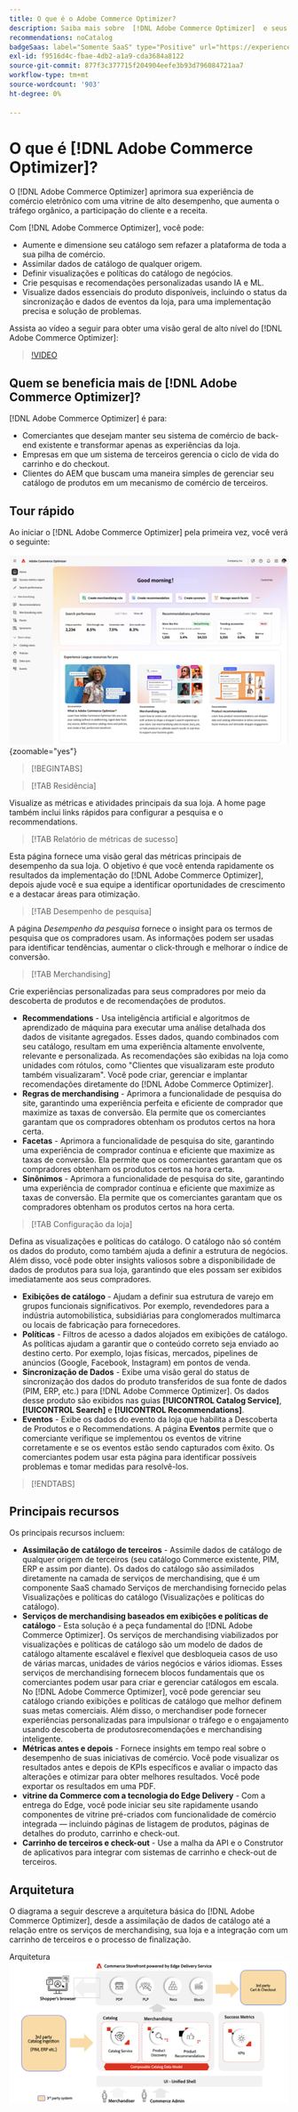 ```yaml
---
title: O que é o Adobe Commerce Optimizer?
description: Saiba mais sobre  [!DNL Adobe Commerce Optimizer]  e seus principais recursos.
recommendations: noCatalog
badgeSaas: label="Somente SaaS" type="Positive" url="https://experienceleague.adobe.com/en/docs/commerce/user-guides/product-solutions" tooltip="Aplicável somente a projetos do Adobe Commerce as a Cloud Service e do Adobe Commerce Optimizer (infraestrutura SaaS gerenciada pela Adobe)."
exl-id: f9516d4c-fbae-4db2-a1a9-cda3684a8122
source-git-commit: 877f3c377715f204904eefe3b93d796084721aa7
workflow-type: tm+mt
source-wordcount: '903'
ht-degree: 0%

---
```


# O que é [!DNL Adobe Commerce Optimizer]?

O [!DNL Adobe Commerce Optimizer] aprimora sua experiência de comércio eletrônico com uma vitrine de alto desempenho, que aumenta o tráfego orgânico, a participação do cliente e a receita.

Com [!DNL Adobe Commerce Optimizer], você pode:

- Aumente e dimensione seu catálogo sem refazer a plataforma de toda a sua pilha de comércio.
- Assimilar dados de catálogo de qualquer origem.
- Definir visualizações e políticas do catálogo de negócios.
- Crie pesquisas e recomendações personalizadas usando IA e ML.
- Visualize dados essenciais do produto disponíveis, incluindo o status da sincronização e dados de eventos da loja, para uma implementação precisa e solução de problemas.

Assista ao vídeo a seguir para obter uma visão geral de alto nível do [!DNL Adobe Commerce Optimizer]:

>[!VIDEO](https://video.tv.adobe.com/v/3450226)

## Quem se beneficia mais de [!DNL Adobe Commerce Optimizer]?

[!DNL Adobe Commerce Optimizer] é para:

- Comerciantes que desejam manter seu sistema de comércio de back-end existente e transformar apenas as experiências da loja.
- Empresas em que um sistema de terceiros gerencia o ciclo de vida do carrinho e do checkout.
- Clientes do AEM que buscam uma maneira simples de gerenciar seu catálogo de produtos em um mecanismo de comércio de terceiros.

## Tour rápido

Ao iniciar o [!DNL Adobe Commerce Optimizer] pela primeira vez, você verá o seguinte:

![[!DNL Adobe Commerce Optimizer] UI](./assets/user-interface.png){zoomable="yes"}

>[!BEGINTABS]

>[!TAB Residência]

Visualize as métricas e atividades principais da sua loja. A home page também inclui links rápidos para configurar a pesquisa e o recommendations.

>[!TAB Relatório de métricas de sucesso]

Esta página fornece uma visão geral das métricas principais de desempenho da sua loja. O objetivo é que você entenda rapidamente os resultados da implementação do [!DNL Adobe Commerce Optimizer], depois ajude você e sua equipe a identificar oportunidades de crescimento e a destacar áreas para otimização.

>[!TAB Desempenho de pesquisa]

A página *Desempenho da pesquisa* fornece o insight para os termos de pesquisa que os compradores usam. As informações podem ser usadas para identificar tendências, aumentar o click-through e melhorar o índice de conversão.

>[!TAB Merchandising]

Crie experiências personalizadas para seus compradores por meio da descoberta de produtos e de recomendações de produtos.

- **Recommendations** - Usa inteligência artificial e algoritmos de aprendizado de máquina para executar uma análise detalhada dos dados de visitante agregados. Esses dados, quando combinados com seu catálogo, resultam em uma experiência altamente envolvente, relevante e personalizada. As recomendações são exibidas na loja como unidades com rótulos, como &quot;Clientes que visualizaram este produto também visualizaram&quot;. Você pode criar, gerenciar e implantar recomendações diretamente do [!DNL Adobe Commerce Optimizer].
- **Regras de merchandising** - Aprimora a funcionalidade de pesquisa do site, garantindo uma experiência perfeita e eficiente de comprador que maximize as taxas de conversão. Ela permite que os comerciantes garantam que os compradores obtenham os produtos certos na hora certa.
- **Facetas** - Aprimora a funcionalidade de pesquisa do site, garantindo uma experiência de comprador contínua e eficiente que maximize as taxas de conversão. Ela permite que os comerciantes garantam que os compradores obtenham os produtos certos na hora certa.
- **Sinônimos** - Aprimora a funcionalidade de pesquisa do site, garantindo uma experiência de comprador contínua e eficiente que maximize as taxas de conversão. Ela permite que os comerciantes garantam que os compradores obtenham os produtos certos na hora certa.

>[!TAB Configuração da loja]

Defina as visualizações e políticas do catálogo. O catálogo não só contém os dados do produto, como também ajuda a definir a estrutura de negócios. Além disso, você pode obter insights valiosos sobre a disponibilidade de dados de produtos para sua loja, garantindo que eles possam ser exibidos imediatamente aos seus compradores.

- **Exibições de catálogo** - Ajudam a definir sua estrutura de varejo em grupos funcionais significativos. Por exemplo, revendedores para a indústria automobilística, subsidiárias para conglomerados multimarca ou locais de fabricação para fornecedores.
- **Políticas** - Filtros de acesso a dados alojados em exibições de catálogo. As políticas ajudam a garantir que o conteúdo correto seja enviado ao destino certo. Por exemplo, lojas físicas, mercados, pipelines de anúncios (Google, Facebook, Instagram) em pontos de venda.
- **Sincronização de Dados** - Exibe uma visão geral do status de sincronização dos dados do produto transferidos de sua fonte de dados (PIM, ERP, etc.) para [!DNL Adobe Commerce Optimizer]. Os dados desse produto são exibidos nas guias **[!UICONTROL Catalog Service]**, **[!UICONTROL Search]** e **[!UICONTROL Recommendations]**.
- **Eventos** - Exibe os dados do evento da loja que habilita a Descoberta de Produtos e o Recommendations. A página **Eventos** permite que o comerciante verifique se implementou os eventos de vitrine corretamente e se os eventos estão sendo capturados com êxito. Os comerciantes podem usar esta página para identificar possíveis problemas e tomar medidas para resolvê-los.

>[!ENDTABS]

## Principais recursos

Os principais recursos incluem:

- **Assimilação de catálogo de terceiros** - Assimile dados de catálogo de qualquer origem de terceiros (seu catálogo Commerce existente, PIM, ERP e assim por diante). Os dados do catálogo são assimilados diretamente na camada de serviços de merchandising, que é um componente SaaS chamado Serviços de merchandising fornecido pelas Visualizações e políticas do catálogo (Visualizações e políticas do catálogo).
- **Serviços de merchandising baseados em exibições e políticas de catálogo** - Esta solução é a peça fundamental do [!DNL Adobe Commerce Optimizer]. Os serviços de merchandising viabilizados por visualizações e políticas de catálogo são um modelo de dados de catálogo altamente escalável e flexível que desbloqueia casos de uso de várias marcas, unidades de vários negócios e vários idiomas. Esses serviços de merchandising fornecem blocos fundamentais que os comerciantes podem usar para criar e gerenciar catálogos em escala. No [!DNL Adobe Commerce Optimizer], você pode gerenciar seu catálogo criando exibições e políticas de catálogo que melhor definem suas metas comerciais. Além disso, o merchandiser pode fornecer experiências personalizadas para impulsionar o tráfego e o engajamento usando descoberta de produtos&#x200B; recomendações e merchandising inteligente.
- **Métricas antes e depois** - Fornece insights em tempo real sobre o desempenho de suas iniciativas de comércio. Você pode visualizar os resultados antes e depois de KPIs específicos e avaliar o impacto das alterações e otimizar para obter melhores resultados. Você pode exportar os resultados em uma PDF.
- **vitrine da Commerce com a tecnologia do Edge Delivery** - Com a entrega do Edge, você pode iniciar seu site rapidamente usando componentes de vitrine pré-criados com funcionalidade de comércio integrada — incluindo páginas de listagem de produtos, páginas de detalhes do produto, carrinho e check-out.
- **Carrinho de terceiros e check-out** - Use a malha da API e o Construtor de aplicativos para integrar com sistemas de carrinho e check-out de terceiros.

## Arquitetura

O diagrama a seguir descreve a arquitetura básica do [!DNL Adobe Commerce Optimizer], desde a assimilação de dados de catálogo até a relação entre os serviços de merchandising, sua loja e a integração com um carrinho de terceiros e o processo de finalização.

Arquitetura ![[!DNL Adobe Commerce Optimizer]](./assets/architecture.png)
